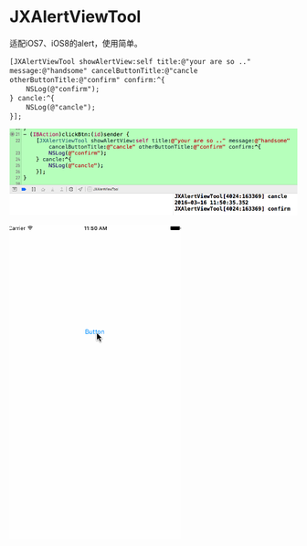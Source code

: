 # JXAlertViewTool
适配iOS7、iOS8的alert，使用简单。

    [JXAlertViewTool showAlertView:self title:@"your are so .." message:@"handsome" cancelButtonTitle:@"cancle otherButtonTitle:@"confirm" confirm:^{ 
        NSLog(@"confirm");
    } cancle:^{
        NSLog(@"cancle");
    }];

![Mou icon](https://github.com/WowJesse/JXAlertViewTool/blob/master/jesseImage.png?raw=true)



![Mou icon](https://github.com/WowJesse/JXAlertViewTool/blob/master/jesse.gif?raw=true)
